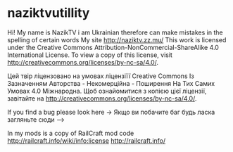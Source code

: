 # naziktvutillity
Hi! My name is NazikTV i am Ukrainian therefore can make mistakes in the spelling of certain words
My site http://naziktv.zz.mu/
This work is licensed under the Creative Commons Attribution-NonCommercial-ShareAlike 4.0 International License. To view a copy of this license, visit http://creativecommons.org/licenses/by-nc-sa/4.0/.

Цей твір ліцензовано на умовах ліцензіїї Creative Commons Із Зазначенням Авторства - Некомерційна - Поширення На Тих Самих Умовах 4.0 Міжнародна. Щоб ознайомитися з копією цієї ліцензії, завітайте на http://creativecommons.org/licenses/by-nc-sa/4.0/.

If you find a bug please look here ->
Якщо ви побачите баг будь ласка загляньте сюди -->

In my mods is a copy of RailCraft mod code
http://railcraft.info/wiki/info:license
http://railcraft.info/
